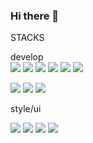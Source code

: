 ### Hi there 👋

<!--
**SeungJL/SeungJL** is a ✨ _special_ ✨ repository because its `README.md` (this file) appears on your GitHub profile.

Here are some ideas to get you started:

- 🔭 I’m currently working on ...
- 🌱 I’m currently learning ...
- 👯 I’m looking to collaborate on ...
- 🤔 I’m looking for help with ...
- 💬 Ask me about ...
- 📫 How to reach me: ...
- 😄 Pronouns: ...
- ⚡ Fun fact: ...
-->

STACKS


develop  
<img src="https://img.shields.io/badge/HTML-E34F26?style=flat-square&logo=HTML5&logoColor=white"/>
<img src="https://img.shields.io/badge/CSS-1572B6?style=flat-square&logo=CSS3&logoColor=white"/>
<img src="https://img.shields.io/badge/JavaScript-F7DF1E?style=flat-square&logo=javascript&logoColor=black"/>
<img src="https://img.shields.io/badge/TypeScript-3178C6?style=flat-square&logo=typescript&logoColor=white"/>
<img src="https://img.shields.io/badge/React-20232A?style=flat-square&logo=react&logoColor=61DAFB"/>
<img src="https://img.shields.io/badge/Next.js-000000?style=flat-square&logo=next.js&logoColor=white"/>

<img src="https://img.shields.io/badge/TanStack_Query-0769AD?style=flat-square&logo=react&logoColor=white"/> <img src="https://img.shields.io/badge/Recoil-61DAFB?style=flat-square&logo=react&logoColor=white"/> <img src="https://img.shields.io/badge/NextAuth.js-000000?style=flat-square&logo=next.js&logoColor=white"/>



style/ui  

<img src="https://img.shields.io/badge/styled--components-DB7093?style=flat-square&logo=styled-components&logoColor=white"/> <img src="https://img.shields.io/badge/Tailwind_CSS-38B2AC?style=flat-square&logo=tailwind-css&logoColor=white"/> <img src="https://img.shields.io/badge/Chakra_UI-319795?style=flat-square&logo=chakra-ui&logoColor=white"/> <img src="https://img.shields.io/badge/Flowbite-38B2AC?style=flat-square&logo=Tailwind-CSS&logoColor=white"/>




